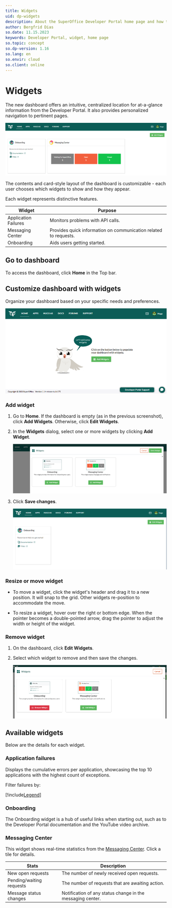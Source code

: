 ```yaml
---
title: Widgets
uid: dp-widgets
description: About the SuperOffice Developer Portal home page and how to manage widgets.
author: Bergfrid Dias
so.date: 11.15.2023
keywords: Developer Portal, widget, home page
so.topic: concept
so.dp-version: 1.16
so.lang: en
so.envir: cloud
so.client: online
---
```


# Widgets

The new dashboard offers an intuitive, centralized location for at-a-glance information from the Developer Portal. It also provides personalized navigation to pertinent pages.

![Developer Portal Home dashboard -screenshot][img5]

The contents and card-style layout of the dashboard is customizable - each user chooses which widgets to show and how they appear.

Each widget represents distinctive features.

| Widget | Purpose |
|---|---|
| Application Failures | Monitors problems with API calls. |
| Messaging Center | Provides quick information on communication related to requests. |
| Onboarding | Aids users getting started. |

## Go to dashboard

To access the dashboard, click **Home** in the Top bar.

## Customize dashboard with widgets

Organize your dashboard based on your specific needs and preferences.

![Developer Portal Home dashboard with no widgets -screenshot][img1]

### Add widget

1. Go to **Home**. If the dashboard is empty (as in the previous screenshot), click **Add Widgets**. Otherwise, click **Edit Widgets**.

1. In the **Widgets** dialog, select one or more widgets by clicking **Add Widget**.

    ![Developer Portal add widgets -screenshot][img2]

1. Click **Save changes**.

    ![Developer Portal Onboarding widget added -screenshot][img3]

### Resize or move widget

* To move a widget, click the widget's header and drag it to a new position. It will snap to the grid. Other widgets re-position to accommodate the move.

* To resize a widget, hover over the right or bottom edge. When the pointer becomes a double-pointed arrow, drag the pointer to adjust the width or height of the widget.

### Remove widget

1. On the dashboard, click **Edit Widgets**.

2. Select which widget to remove and then save the changes.

    ![Developer Portal remove widgets -screenshot][img4]

## Available widgets

Below are the details for each widget.

### Application failures

Displays the cumulative errors per application, showcasing the top 10 applications with the highest count of exceptions.

Filter failures by:

[!include[Legend](../includes/list-failure-types.md)]

### Onboarding

The Onboarding widget is a hub of useful links when starting out, such as to the Developer Portal documentation and the YouTube video archive.

### Messaging Center

This widget shows real-time statistics from the [Messaging Center][1]. Click a tile for details.

| Stats | Description |
|---|---|
| New open requests | The number of newly received open requests. |
| Pending/waiting requests | The number of requests that are awaiting action. |
| Message status changes | Notification of any status change in the messaging center. |

<!-- Referenced links -->
[1]: ../create-app/message-center.md

<!-- Referenced images -->
[img1]: media/home-empty.png
[img2]: media/add-widget.png
[img3]: media/onboarding-widget.png
[img4]: media/remove-widget.png
[img5]: media/dp-dashboard.png
